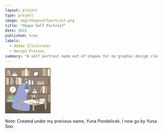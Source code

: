 ```yaml
---
layout: project
type: project
image: img/shapeselfportrait.png
title: "Shape Self Portrait"
date: 2022
published: true
labels:
  - Adobe Illustrator
  - Design Process
summary: "A self portrait made out of shapes for my graphic design class back in highschool 2022."
---
```


<img class="img-fluid" src="../img/shapeselfportrait.png" width="150px" height="150px">

Note: Created under my previous name, Yuna Pondelicek. I now go by Yuna Soo.
